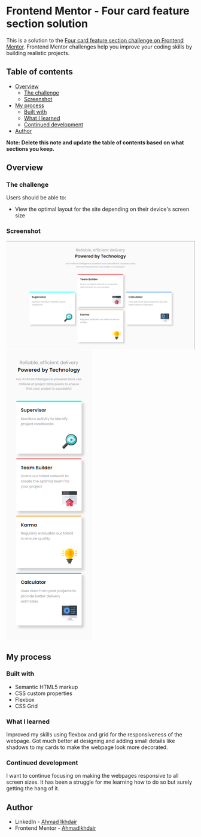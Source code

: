 # Frontend Mentor - Four card feature section solution

This is a solution to the [Four card feature section challenge on Frontend Mentor](https://www.frontendmentor.io/challenges/four-card-feature-section-weK1eFYK). Frontend Mentor challenges help you improve your coding skills by building realistic projects. 

## Table of contents

- [Overview](#overview)
  - [The challenge](#the-challenge)
  - [Screenshot](#screenshot)
- [My process](#my-process)
  - [Built with](#built-with)
  - [What I learned](#what-i-learned)
  - [Continued development](#continued-development)
- [Author](#author)

**Note: Delete this note and update the table of contents based on what sections you keep.**

## Overview

### The challenge

Users should be able to:

- View the optimal layout for the site depending on their device's screen size

### Screenshot

![](./mySolution-desktop.png)
![](./mySolution-mobile.png)

## My process

### Built with

- Semantic HTML5 markup
- CSS custom properties
- Flexbox
- CSS Grid

### What I learned

Improved my skills using flexbox and grid for the responsiveness of the webpage. Got much better at designing and adding small details like shadows to my cards to make the webpage look more decorated.

### Continued development

I want to continue focusing on making the webpages responsive to all screen sizes. It has been a struggle for me learning how to do so but surely getting the hang of it.

## Author

- LinkedIn - [Ahmad Ikhdair](https://www.linkedin.com/in/ahmad-ikhdair/)
- Frontend Mentor - [AhmadIkhdair](https://www.frontendmentor.io/profile/AhmadIkhdair)

